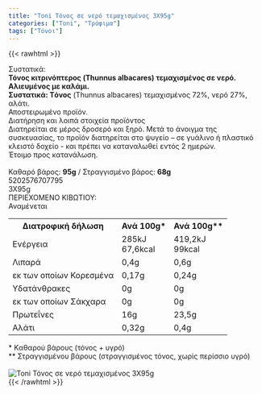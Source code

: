 ```yaml
---
title: "Toni Τόνος σε νερό τεμαχισμένος 3X95g"
categories: ["Toni", "Τρόφιμα"]
tags: ["Τόνοι"]
---
```

{{< rawhtml >}}

<div class="sload723"><div class="product"><div id="sistatika">Συστατικά:</div><div class="alltext"><b>Τόνος κιτρινόπτερος (Thunnus albacares) τεμαχισμένος σε νερό. Αλιευμένος με καλάμι.</b><br><b>Συστατικά: Tόνος</b> (Thunnus albacares) τεμαχισμένος 72%, νερό 27%, αλάτι.<br>Αποστειρωμένο προϊόν.</div><div id="loipa">Διατήρηση και λοιπά στοιχεία προϊόντος</div><div class="alltext">Διατηρείται σε μέρος δροσερό και ξηρό. Μετά το άνοιγμα της συσκευασίας, το προϊόν διατηρείται στο ψυγείο – σε γυάλινο ή πλαστικό κλειστό δοχείο - και πρέπει να καταναλωθεί εντός 2 ημερών.<br>Έτοιμο προς κατανάλωση.<br><br>Καθαρό βάρος: <b>95g</b> / Στραγγισμένο βάρος: <b>68g</b></div><div id="barcode"><div id="barimage1"></div><span id="bartext">5202576707795</span></div><div id="varos"><div id="varosimage1"></div><span id="varostext">3Χ95g</span></div><div id="kivotio">ΠΕΡΙΕΧΟΜΕΝΟ ΚΙΒΩΤΙΟΥ:<br>Αναμένεται</div><div class="tabout"><table id="diatable"><tbody><tr><th>Διατροφική δήλωση</th><th>Ανά 100g*</th><th>Ανά 100g**</th></tr><tr><td class="texr2">Ενέργεια</td><td class="texr">285kJ<br>67,6kcal</td><td class="texr">419,2kJ<br>99kcal</td></tr><tr><td class="texr2">Λιπαρά</td><td class="texr">0,4g</td><td class="texr">0,6g</td></tr><tr><td class="gray">εκ των οποίων Κορεσµένα</td><td class="gray2">0,17g</td><td class="gray2">0,24g</td></tr><tr><td class="texr2">Yδατάνθρακες</td><td class="texr">0g</td><td class="texr">0g</td></tr><tr><td class="gray">εκ των οποίων Σάκχαρα</td><td class="gray2">0g</td><td class="gray2">0g</td></tr><tr><td class="texr2">Πρωτεΐνες</td><td class="texr">16g</td><td class="texr">23,5g</td></tr><tr><td class="texr2">Αλάτι</td><td class="texr">0,32g</td><td class="texr">0,4g</td></tr></tbody></table></div><div class="alltext">* Kαθαρού βάρους (τόνος + υγρό)<br>** Στραγγισμένου βάρους (στραγγισμένος τόνος, χωρίς περίσσιο υγρό)</div><br><div class="pimg"><img alt="Toni Τόνος σε νερό τεμαχισμένος 3X95g" title="Toni Τόνος σε νερό τεμαχισμένος 3X95g" src="/media/images/toni-tonos-se-nero-temaxismenos-3x95g.jpg"></div></div></div>
{{< /rawhtml >}}


